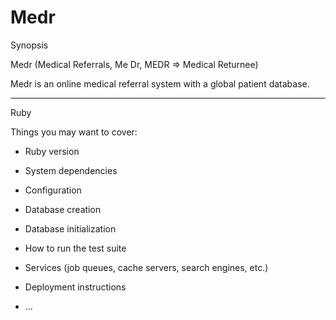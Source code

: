 # Medr
Synopsis

Medr (Medical Referrals, Me Dr, MEDR => Medical Returnee)

Medr is an online medical referral system with a global patient database. 

------------------------------------------------------------------------------------------------------------------------------------------------------



Ruby


Things you may want to cover:

* Ruby version

* System dependencies

* Configuration

* Database creation

* Database initialization

* How to run the test suite

* Services (job queues, cache servers, search engines, etc.)

* Deployment instructions

* ...
